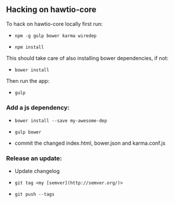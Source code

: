 ## Hacking on hawtio-core

To hack on hawtio-core locally first run:

* `npm -g gulp bower karma wiredep`

* `npm install`

This should take care of also installing bower dependencies, if not:

* `bower install`

Then run the app:

* `gulp`


### Add a js dependency:

* `bower install --save my-awesome-dep`

* `gulp bower`

* commit the changed index.html, bower.json and karma.conf.js


### Release an update:

* Update changelog

* `git tag <my [semver](http://semver.org/)>`

* `git push --tags`

